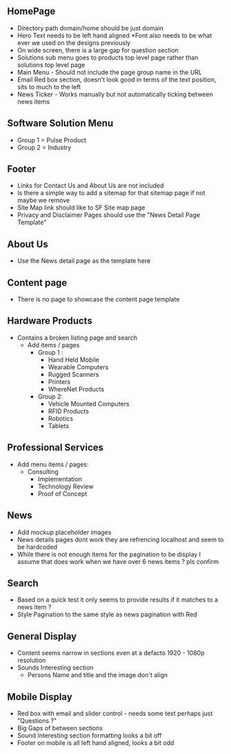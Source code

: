 ## HomePage

* Directory path domain/home should be just domain
* Hero Text needs to be left hand aligned
    *Font also needs to be what ever we used on the designs previously
* On wide screen, there is a large gap for question section
* Solutions sub menu goes to products top level page rather than solutions top level page
* Main Menu - Should not include the page group name in the URL
* Email Red box section, doesn't look good in terms of the text position, sits to much to the left
* News Ticker - Works manually but not automatically ticking between news items


## Software Solution Menu
* Group 1 = Pulse Product
* Group 2 = Industry

## Footer
* Links for Contact Us and About Us are not included
* Is there a simple way to add a sitemap for that sitemap page if not maybe we remove
* Site Map link should like to SF Site map page
* Privacy and Disclaimer Pages should use the "News Detail Page Template"

## About Us
* Use the News detail page as the template here

## Content page
* There is no page to showcase the content page template

## Hardware Products
* Contains a broken listing page and search
    * Add items / pages 
        * Group 1 :
            * Hand Held Mobile
            * Wearable Computers
            * Rugged Scanners
            * Printers
            * WhereNet Products
        * Group 2:
            * Vehicle Mounted Computers
            * RFID Products
            * Robotics
            * Tablets
## Professional Services
* Add menu items / pages:
    * Consulting
        * Implementation
        * Technology Review
        * Proof of Concept
## News
 * Add mockup placeholder images
 * News details pages dont work they are refrencing localhost and seem to be hardcoded 
 * While there is not enough items for the pagination to be display I assume that does work when we have over 6 news items ? pls confirm

 ## Search
 * Based on a quick test it only seems to provide results if it matches to a news item ?
 * Style Pagination to the same style as news pagination with Red 
 
## General Display
* Content seems narrow in sections even at a defacto 1920 - 1080p resolution
* Sounds Interesting section
    * Persons Name and title and the image don't align

## Mobile Display
 * Red box with email and slider control - needs some text perhaps just "Questions ?"
 * Big Gaps of between sections
 * Sound Interesting section formatting looks a bit off
 * Footer on mobile is all left hand aligned, looks a bit odd


        